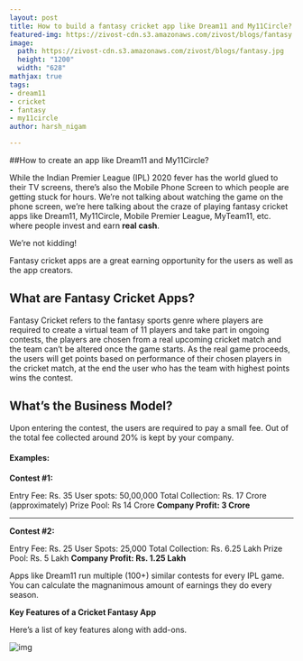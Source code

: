 ```yaml
---
layout: post
title: How to build a fantasy cricket app like Dream11 and My11Circle?
featured-img: https://zivost-cdn.s3.amazonaws.com/zivost/blogs/fantasy.jpg
image:
  path: https://zivost-cdn.s3.amazonaws.com/zivost/blogs/fantasy.jpg
  height: "1200"
  width: "628"
mathjax: true
tags:
- dream11
- cricket
- fantasy
- my11circle
author: harsh_nigam

---
```

##How to create an app like Dream11 and My11Circle?

While the Indian Premier League (IPL) 2020 fever has the world glued to their TV screens, there’s also the Mobile Phone Screen to which people are getting stuck for hours. We’re not talking about watching the game on the phone screen, we’re here talking about the craze of playing fantasy cricket apps like Dream11, My11Circle, Mobile Premier League, MyTeam11, etc. where people invest and earn **real cash**.

We’re not kidding!

Fantasy cricket apps are a great earning opportunity for the users as well as the app creators.

## What are Fantasy Cricket Apps?

Fantasy Cricket refers to the fantasy sports genre where players are required to create a virtual team of 11 players and take part in ongoing contests, the players are chosen from a real upcoming cricket match and the team can’t be altered once the game starts. As the real game proceeds, the users will get points based on performance of their chosen players in the cricket match, at the end the user who has the team with highest points wins the contest.

## What’s the Business Model?

Upon entering the contest, the users are required to pay a small fee. Out of the total fee collected around 20% is kept by your company.

#### Examples:

**Contest #1:**

Entry Fee: Rs. 35
User spots: 50,00,000
Total Collection: Rs. 17 Crore (approximately)
Prize Pool: Rs 14 Crore 
**Company Profit: 3 Crore**
___

**Contest #2:**

Entry Fee: Rs. 25
User Spots: 25,000
Total Collection: Rs. 6.25 Lakh
Prize Pool: Rs. 5 Lakh
**Company Profit: Rs. 1.25 Lakh**

Apps like Dream11 run multiple (100+) similar contests for every IPL game. You can calculate the magnanimous amount of earnings they do every season.

**Key Features of a Cricket Fantasy App**

Here’s a list of key features along with add-ons.

![img](https://zivost-cdn.s3.amazonaws.com/zivost/blogs/fantasy-addons.png)